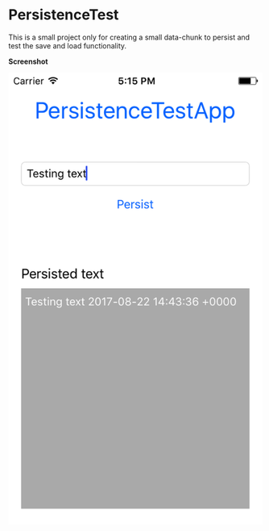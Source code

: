 PersistenceTest
===

This is a small project only for creating a small data-chunk to persist
and test the save and load functionality. 

**Screenshot**

![Screenshot](./screenshot.png)
